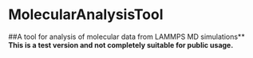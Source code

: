 # MolecularAnalysisTool  
##A tool for analysis of molecular data from LAMMPS MD simulations**  
**This is a test version and not completely suitable for public usage.**  
